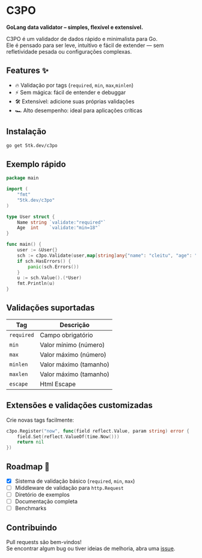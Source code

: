 # C3PO  
**GoLang data validator – simples, flexível e extensível.**

C3PO é um validador de dados rápido e minimalista para Go.  
Ele é pensado para ser leve, intuitivo e fácil de extender — sem refletividade pesada ou configurações complexas.

## Features ✨
- 🔥 Validação por tags (`required`, `min`, `max`,`minlen`)
- ⚡ Sem mágica: fácil de entender e debuggar
- 🛠️ Extensível: adicione suas próprias validações
- 🏎️ Alto desempenho: ideal para aplicações críticas

## Instalação
```bash
go get 5tk.dev/c3po
```

## Exemplo rápido
```go
package main

import (
    "fmt"
    "5tk.dev/c3po"
)

type User struct {
    Name string `validate:"required"`
    Age  int    `validate:"min=18"`
}

func main() {
    user := &User{}
    sch := c3po.Validate(user,map[string]any{"name": "cleitu", "age": "15"})
    if sch.HasErrors() {
        panic(sch.Errors())
    }
    u := sch.Value().(*User)
    fmt.Println(u) 
}
```

## Validações suportadas
| Tag       | Descrição                  |
|-----------|----------------------------|
| `required`| Campo obrigatório          |
| `min`     | Valor mínimo (número)      |
| `max`     | Valor máximo (número)      |
| `minlen`  | Valor máximo (tamanho)     |
| `maxlen`  | Valor máximo (tamanho)     |
| `escape`  | Html Escape     |

## Extensões e validações customizadas
Crie novas tags facilmente:
```go
c3po.Register("now", func(field reflect.Value, param string) error {
    field.Set(reflect.ValueOf(time.Now()))
    return nil
})
```

## Roadmap 🚀
- [x] Sistema de validação básico (`required`, `min`, `max`)
- [ ] Middleware de validação para `http.Request`
- [ ] Diretório de exemplos
- [ ] Documentação completa
- [ ] Benchmarks

## Contribuindo
Pull requests são bem-vindos!  
Se encontrar algum bug ou tiver ideias de melhoria, abra uma [issue](https://github.com/5tk-dev/c3po/issues).
